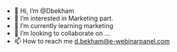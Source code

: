 - 👋 Hi, I’m @Dbekham
- 👀 I’m interested in Marketing part.
- 🌱 I’m currently learning marketing
- 💞️ I’m looking to collaborate on ...
- 📫 How to reach me d.bekham@e-webinarpanel.com

<!---
Dbekham/Dbekham is a ✨ special ✨ repository because its `README.md` (this file) appears on your GitHub profile.
You can click the Preview link to take a look at your changes.
--->
